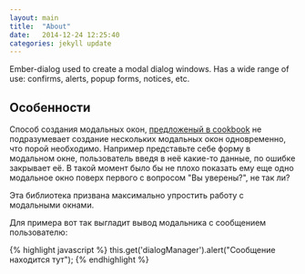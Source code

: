 ```yaml
---
layout: main
title:  "About"
date:   2014-12-24 12:25:40
categories: jekyll update
---
```


Ember-dialog used to create a modal dialog windows. Has a wide range of use: confirms, alerts, popup forms, notices, etc.

## Особенности

Cпособ создания модальных окон, <a href="http://emberjs.com/guides/cookbook/user_interface_and_interaction/using_modal_dialogs/">предложеный в cookbook</a> не подразумевает создание нескольких модальных окон одновременно, что порой необходимо. Например представьте себе форму в модальном окне, пользователь введя в неё какие-то данные, по ошибке закрывает её. В такой момент было бы не плохо показать ему еще одно модальное окно поверх первого с вопросом "Вы уверены?", не так ли?

Эта библиотека призвана максимально упростить работу с модальными окнами.

Для примера вот так выгладит вывод модальника с сообщением пользователю:

{% highlight javascript %}
this.get('dialogManager').alert("Сообщение находится тут");
{% endhighlight %}

[jekyll]:      http://jekyllrb.com
[jekyll-gh]:   https://github.com/jekyll/jekyll
[jekyll-help]: https://github.com/jekyll/jekyll-help
